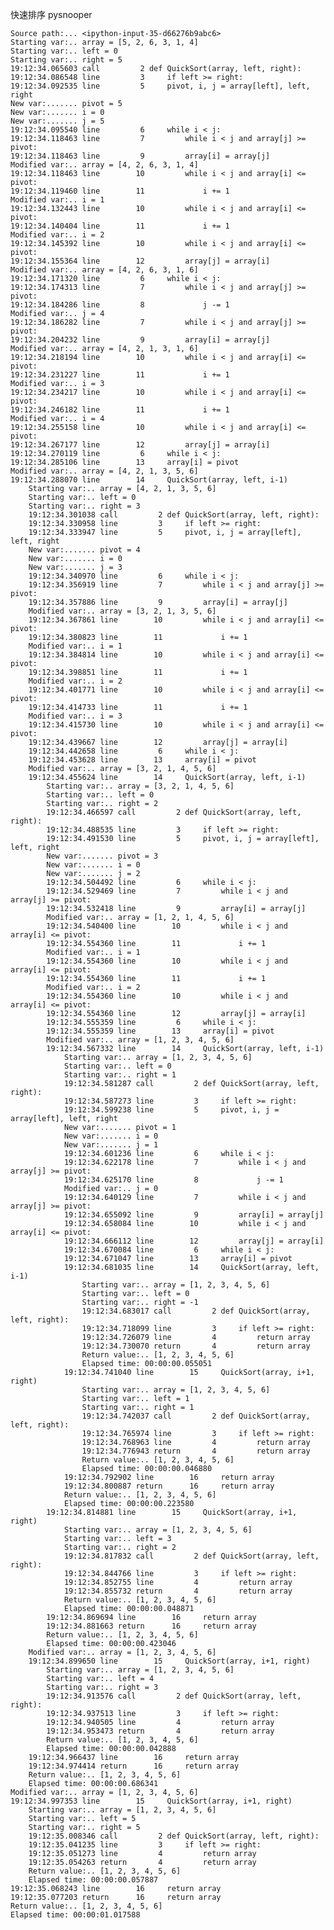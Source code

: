 
快速排序 pysnooper  

    Source path:... <ipython-input-35-d66276b9abc6>
    Starting var:.. array = [5, 2, 6, 3, 1, 4]
    Starting var:.. left = 0
    Starting var:.. right = 5
    19:12:34.065603 call         2 def QuickSort(array, left, right):
    19:12:34.086548 line         3     if left >= right:
    19:12:34.092535 line         5     pivot, i, j = array[left], left, right
    New var:....... pivot = 5
    New var:....... i = 0
    New var:....... j = 5
    19:12:34.095540 line         6     while i < j:
    19:12:34.118463 line         7         while i < j and array[j] >= pivot:
    19:12:34.118463 line         9         array[i] = array[j]
    Modified var:.. array = [4, 2, 6, 3, 1, 4]
    19:12:34.118463 line        10         while i < j and array[i] <= pivot:
    19:12:34.119460 line        11             i += 1
    Modified var:.. i = 1
    19:12:34.132443 line        10         while i < j and array[i] <= pivot:
    19:12:34.140404 line        11             i += 1
    Modified var:.. i = 2
    19:12:34.145392 line        10         while i < j and array[i] <= pivot:
    19:12:34.155364 line        12         array[j] = array[i]
    Modified var:.. array = [4, 2, 6, 3, 1, 6]
    19:12:34.171320 line         6     while i < j:
    19:12:34.174313 line         7         while i < j and array[j] >= pivot:
    19:12:34.184286 line         8             j -= 1
    Modified var:.. j = 4
    19:12:34.186282 line         7         while i < j and array[j] >= pivot:
    19:12:34.204232 line         9         array[i] = array[j]
    Modified var:.. array = [4, 2, 1, 3, 1, 6]
    19:12:34.218194 line        10         while i < j and array[i] <= pivot:
    19:12:34.231227 line        11             i += 1
    Modified var:.. i = 3
    19:12:34.234217 line        10         while i < j and array[i] <= pivot:
    19:12:34.246182 line        11             i += 1
    Modified var:.. i = 4
    19:12:34.255158 line        10         while i < j and array[i] <= pivot:
    19:12:34.267177 line        12         array[j] = array[i]
    19:12:34.270119 line         6     while i < j:
    19:12:34.285106 line        13     array[i] = pivot
    Modified var:.. array = [4, 2, 1, 3, 5, 6]
    19:12:34.288070 line        14     QuickSort(array, left, i-1)
        Starting var:.. array = [4, 2, 1, 3, 5, 6]
        Starting var:.. left = 0
        Starting var:.. right = 3
        19:12:34.301038 call         2 def QuickSort(array, left, right):
        19:12:34.330958 line         3     if left >= right:
        19:12:34.333947 line         5     pivot, i, j = array[left], left, right
        New var:....... pivot = 4
        New var:....... i = 0
        New var:....... j = 3
        19:12:34.340970 line         6     while i < j:
        19:12:34.356919 line         7         while i < j and array[j] >= pivot:
        19:12:34.357886 line         9         array[i] = array[j]
        Modified var:.. array = [3, 2, 1, 3, 5, 6]
        19:12:34.367861 line        10         while i < j and array[i] <= pivot:
        19:12:34.380823 line        11             i += 1
        Modified var:.. i = 1
        19:12:34.384814 line        10         while i < j and array[i] <= pivot:
        19:12:34.398851 line        11             i += 1
        Modified var:.. i = 2
        19:12:34.401771 line        10         while i < j and array[i] <= pivot:
        19:12:34.414733 line        11             i += 1
        Modified var:.. i = 3
        19:12:34.415730 line        10         while i < j and array[i] <= pivot:
        19:12:34.439667 line        12         array[j] = array[i]
        19:12:34.442658 line         6     while i < j:
        19:12:34.453628 line        13     array[i] = pivot
        Modified var:.. array = [3, 2, 1, 4, 5, 6]
        19:12:34.455624 line        14     QuickSort(array, left, i-1)
            Starting var:.. array = [3, 2, 1, 4, 5, 6]
            Starting var:.. left = 0
            Starting var:.. right = 2
            19:12:34.466597 call         2 def QuickSort(array, left, right):
            19:12:34.488535 line         3     if left >= right:
            19:12:34.491530 line         5     pivot, i, j = array[left], left, right
            New var:....... pivot = 3
            New var:....... i = 0
            New var:....... j = 2
            19:12:34.504492 line         6     while i < j:
            19:12:34.529469 line         7         while i < j and array[j] >= pivot:
            19:12:34.532418 line         9         array[i] = array[j]
            Modified var:.. array = [1, 2, 1, 4, 5, 6]
            19:12:34.540400 line        10         while i < j and array[i] <= pivot:
            19:12:34.554360 line        11             i += 1
            Modified var:.. i = 1
            19:12:34.554360 line        10         while i < j and array[i] <= pivot:
            19:12:34.554360 line        11             i += 1
            Modified var:.. i = 2
            19:12:34.554360 line        10         while i < j and array[i] <= pivot:
            19:12:34.554360 line        12         array[j] = array[i]
            19:12:34.555359 line         6     while i < j:
            19:12:34.555359 line        13     array[i] = pivot
            Modified var:.. array = [1, 2, 3, 4, 5, 6]
            19:12:34.567332 line        14     QuickSort(array, left, i-1)
                Starting var:.. array = [1, 2, 3, 4, 5, 6]
                Starting var:.. left = 0
                Starting var:.. right = 1
                19:12:34.581287 call         2 def QuickSort(array, left, right):
                19:12:34.587273 line         3     if left >= right:
                19:12:34.599238 line         5     pivot, i, j = array[left], left, right
                New var:....... pivot = 1
                New var:....... i = 0
                New var:....... j = 1
                19:12:34.601236 line         6     while i < j:
                19:12:34.622178 line         7         while i < j and array[j] >= pivot:
                19:12:34.625170 line         8             j -= 1
                Modified var:.. j = 0
                19:12:34.640129 line         7         while i < j and array[j] >= pivot:
                19:12:34.655092 line         9         array[i] = array[j]
                19:12:34.658084 line        10         while i < j and array[i] <= pivot:
                19:12:34.666112 line        12         array[j] = array[i]
                19:12:34.670084 line         6     while i < j:
                19:12:34.671047 line        13     array[i] = pivot
                19:12:34.681035 line        14     QuickSort(array, left, i-1)
                    Starting var:.. array = [1, 2, 3, 4, 5, 6]
                    Starting var:.. left = 0
                    Starting var:.. right = -1
                    19:12:34.683017 call         2 def QuickSort(array, left, right):
                    19:12:34.718099 line         3     if left >= right:
                    19:12:34.726079 line         4         return array
                    19:12:34.730070 return       4         return array
                    Return value:.. [1, 2, 3, 4, 5, 6]
                    Elapsed time: 00:00:00.055051
                19:12:34.741040 line        15     QuickSort(array, i+1, right)
                    Starting var:.. array = [1, 2, 3, 4, 5, 6]
                    Starting var:.. left = 1
                    Starting var:.. right = 1
                    19:12:34.742037 call         2 def QuickSort(array, left, right):
                    19:12:34.765974 line         3     if left >= right:
                    19:12:34.768963 line         4         return array
                    19:12:34.776943 return       4         return array
                    Return value:.. [1, 2, 3, 4, 5, 6]
                    Elapsed time: 00:00:00.046880
                19:12:34.792902 line        16     return array
                19:12:34.800887 return      16     return array
                Return value:.. [1, 2, 3, 4, 5, 6]
                Elapsed time: 00:00:00.223580
            19:12:34.814881 line        15     QuickSort(array, i+1, right)
                Starting var:.. array = [1, 2, 3, 4, 5, 6]
                Starting var:.. left = 3
                Starting var:.. right = 2
                19:12:34.817832 call         2 def QuickSort(array, left, right):
                19:12:34.844766 line         3     if left >= right:
                19:12:34.852755 line         4         return array
                19:12:34.855732 return       4         return array
                Return value:.. [1, 2, 3, 4, 5, 6]
                Elapsed time: 00:00:00.048871
            19:12:34.869694 line        16     return array
            19:12:34.881663 return      16     return array
            Return value:.. [1, 2, 3, 4, 5, 6]
            Elapsed time: 00:00:00.423046
        Modified var:.. array = [1, 2, 3, 4, 5, 6]
        19:12:34.899650 line        15     QuickSort(array, i+1, right)
            Starting var:.. array = [1, 2, 3, 4, 5, 6]
            Starting var:.. left = 4
            Starting var:.. right = 3
            19:12:34.913576 call         2 def QuickSort(array, left, right):
            19:12:34.937513 line         3     if left >= right:
            19:12:34.940505 line         4         return array
            19:12:34.953473 return       4         return array
            Return value:.. [1, 2, 3, 4, 5, 6]
            Elapsed time: 00:00:00.042888
        19:12:34.966437 line        16     return array
        19:12:34.974414 return      16     return array
        Return value:.. [1, 2, 3, 4, 5, 6]
        Elapsed time: 00:00:00.686341
    Modified var:.. array = [1, 2, 3, 4, 5, 6]
    19:12:34.997353 line        15     QuickSort(array, i+1, right)
        Starting var:.. array = [1, 2, 3, 4, 5, 6]
        Starting var:.. left = 5
        Starting var:.. right = 5
        19:12:35.008346 call         2 def QuickSort(array, left, right):
        19:12:35.041235 line         3     if left >= right:
        19:12:35.051273 line         4         return array
        19:12:35.054263 return       4         return array
        Return value:.. [1, 2, 3, 4, 5, 6]
        Elapsed time: 00:00:00.057887
    19:12:35.068243 line        16     return array
    19:12:35.077203 return      16     return array
    Return value:.. [1, 2, 3, 4, 5, 6]
    Elapsed time: 00:00:01.017588
